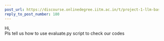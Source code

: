```yaml
---
post_url: https://discourse.onlinedegree.iitm.ac.in/t/project-1-llm-based-automation-agent-discussion-thread-tds-jan-2025/164277/182
reply_to_post_number: 180
---
```

Hi,  
Pls tell us how to use evaluate.py script to check our codes